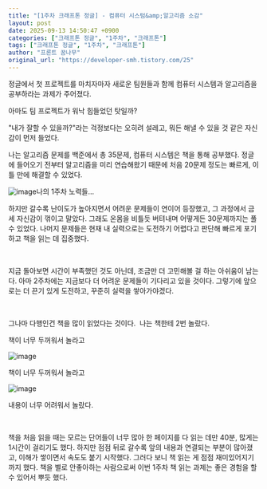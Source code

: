 ```yaml
---
title: "[1주차 크래프톤 정글] - 컴퓨터 시스텀&amp;알고리즘 소감"
layout: post
date: 2025-09-13 14:50:47 +0900
categories: ["크래프톤 정글", "1주차", "크래프톤"]
tags: ["크래프톤 정글", "1주차", "크래프톤"]
author: "프론트 꿈나무"
original_url: "https://developer-smh.tistory.com/25"
---
```


정글에서 첫 프로젝트를 마치자마자 새로운 팀원들과 함께 컴퓨터 시스템과 알고리즘을 공부하라는 과제가 주어졌다.

아마도 팀 프로젝트가 워낙 힘들었던 탓일까?

  
"내가 잘할 수 있을까?"라는 걱정보다는 오히려 설레고, 뭐든 해낼 수 있을 것 같은 자신감이 먼저 들었다.

나는 알고리즘 문제를 백준에서 총 35문제, 컴퓨터 시스템은 책을 통해 공부했다. 정글에 들어오기 전부터 알고리즘을 미리 연습해왔기 때문에 처음 20문제 정도는 빠르게, 이틀 만에 해결할 수 있었다.

![image](/assets/img/2025-09-13/img.png)나의 1주차 노력들...

하지만 갈수록 난이도가 높아지면서 어려운 문제들이 연이어 등장했고, 그 과정에서 금세 자신감이 꺾이고 말았다. 그래도 온몸을 비틀듯 버텨내며 어떻게든 30문제까지는 풀 수 있었다. 나머지 문제들은 현재 내 실력으로는 도전하기 어렵다고 판단해 빠르게 포기하고 책을 읽는 데 집중했다.

 

지금 돌아보면 시간이 부족했던 것도 아닌데, 조금만 더 고민해볼 걸 하는 아쉬움이 남는다. 아마 2주차에는 지금보다 더 어려운 문제들이 기다리고 있을 것이다. 그렇기에 앞으로는 더 끈기 있게 도전하고, 꾸준히 실력을 쌓아가야겠다.

 

그나마 다행인건 책을 많이 읽었다는 것이다.  나는 책한테 2번 놀랐다. 

책이 너무 두꺼워서 놀라고 

![image](/assets/img/2025-09-13/img.jpg)

책이 너무 두꺼워서 놀라고 

![image](/assets/img/2025-09-13/img.jpg)

내용이 너무 어려워서 놀랐다.

 

책을 처음 읽을 때는 모르는 단어들이 너무 많아 한 페이지를 다 읽는 데만 40분, 많게는 1시간이 걸리기도 했다. 하지만 점점 뒤로 갈수록 앞의 내용과 연결되는 부분이 많아졌고, 이해가 쌓이면서 속도도 붙기 시작했다. 그러다 보니 책 읽는 게 점점 재미있어지기까지 했다. 책을 별로 안좋아하는 사람으로써 이번 1주차 책 읽는 과제는 좋은 경험을 할 수 있어서 뿌듯 했다.
